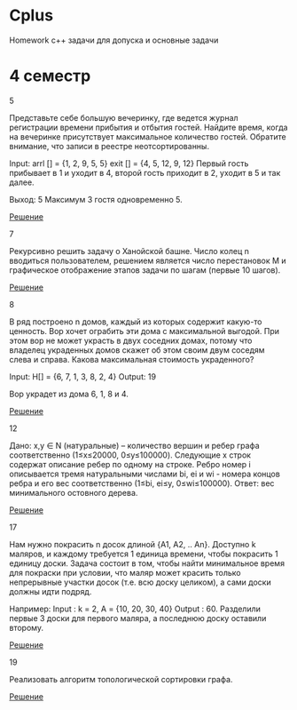 # Cplus
Homework c++
задачи для допуска и основные задачи

# 4 семестр

 5

Представьте себе большую вечеринку, где ведется журнал регистрации времени прибытия и отбытия гостей. Найдите время, когда на вечеринке присутствует максимальное количество гостей. Обратите внимание, что записи в реестре неотсортированны.

Input: arrl [] = {1, 2, 9, 5, 5}
exit [] = {4, 5, 12, 9, 12}
Первый гость прибывает в 1 и уходит в 4,
второй гость приходит в 2, уходит в 5 и так далее.

Выход: 5
Максимум 3 гостя одновременно 5.

<a href="https://github.com/ancka019/Cplus/blob/master/4sem/five/main.cpp">Решение </a>
</p>

7

Рекурсивно решить задачу о Ханойской башне. Число колец n вводиться пользователем, решением является число перестановок M и графическое отображение этапов задачи по шагам (первые 10 шагов).

<a href="https://github.com/ancka019/Cplus/blob/master/4sem/seven/main.cpp">Решение </a>
</p>

8

В ряд построено n домов, каждый из которых содержит какую-то ценность. Вор хочет ограбить эти дома с максимальной выгодой. При этом вор не может украсть в двух соседних домах, потому что владелец украденных домов скажет об этом своим двум соседям слева и справа. Какова максимальная стоимость украденного?

Input: H[] = {6, 7, 1, 3, 8, 2, 4}
Output: 19

Вор украдет из дома 6, 1, 8 и 4.

<a href="https://github.com/ancka019/Cplus/blob/master/4sem/eight/main.cpp">Решение </a>
</p>

12

Дано:  x,y ∈ N (натуральные)  – количество вершин и ребер графа соответственно (1≤x≤20000, 0≤y≤100000). Следующие x строк содержат описание ребер по одному на строке. Ребро номер i описывается тремя натуральными числами bi, ei и wi - номера концов ребра и его вес соответственно (1≤bi, ei≤y, 0≤wi≤100000).
Ответ: вес минимального остовного дерева.

<a href="https://github.com/ancka019/Cplus/blob/master/4sem/twelve/main.cpp">Решение </a>
</p>

17
 
Нам нужно покрасить n досок длиной {A1, A2, .. An}. Доступно k маляров, и каждому требуется 1 единица времени, чтобы покрасить 1 единицу доски. Задача состоит в том, чтобы найти минимальное время для покраски при условии, что маляр может красить только непрерывные участки досок (т.е. всю доску целиком), а сами доски должны идти подряд. 

Например:
Input : k = 2, A = {10, 20, 30, 40} 
Output : 60. 
Разделили первые 3 доски для первого маляра, а последнюю доску оставили второму.

<a href="https://github.com/ancka019/Cplus/blob/master/4sem/seventeen/main.cpp">Решение </a>
</p>

19

Реализовать алгоритм топологической сортировки графа.

<a href="https://github.com/ancka019/Cplus/blob/master/4sem/nineteen%20/main.cpp">Решение </a>
</p>
